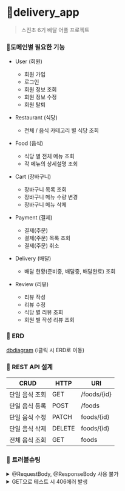 # 🛵delivery_app
> 스진초 6기 배달 어플 프로젝트

### 📌도메인별 필요한 기능
- User (회원)
  - 회원 가입
  - 로그인
  - 회원 정보 조회
  - 회원 정보 수정
  - 회원 탈퇴
  
    
- Restaurant (식당)
  - 전체 / 음식 카테고리 별 식당 조회
  

- Food (음식)
  - 식당 별 전체 메뉴 조회
  - 각 메뉴의 상세설명 조회
    

- Cart (장바구니)
  - 장바구니 목록 조회
  - 장바구니 메뉴 수량 변경
  - 장바구니 메뉴 삭제
 

- Payment (결제)
  - 결제(주문)
  - 결제(주문) 목록 조회
  - 결제(주문) 취소
  

- Delivery (배달)
  - 배달 현황(준비중, 배달중, 배달완료) 조회
  

- Review (리뷰)
  - 리뷰 작성
  - 리뷰 수정
  - 식당 별 리뷰 조회
  - 회원 별 작성 리뷰 조회
  

### 📌 ERD
[dbdiagram](https://dbdiagram.io/d/DeliveryApp-65a61908ac844320aefed754)  (❕클릭 시 ERD로 이동)

### 📌 REST API 설계
|CRUD| HTTP   | URI         |
|-----|--------|-------------|
|단일 음식 조회| GET    | /foods/{id} |
|단일 음식 등록| POST   | /foods      |
|단일 음식 수정| PATCH  | foods/{id}  |
|단일 음식 삭제| DELETE | foods/{id}  |
|전체 음식 조회| GET    | foods       |
  

### 📌 트러블슈팅
<details>
  <summary>@RequestBody, @ResponseBody 사용 불가</summary>
  spring프로젝트 생성 시 spring web dependency를 추가하지 않아 발생한 문제로 build.gradle에서 spring-starter-web으로 dependency변경
</details>
<details>
  <summary>GET으로 테스트 시 406에러 발생</summary>
  Food클래스에 getter를 추가하니 해결 → 해당 내용은 추가 공부가 필요
</details>

  

